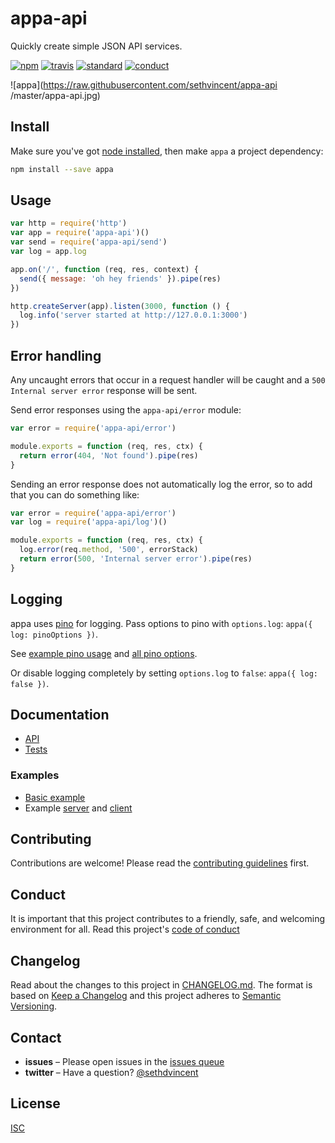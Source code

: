 # appa-api

Quickly create simple JSON API services.

[![npm][npm-image]][npm-url]
[![travis][travis-image]][travis-url]
[![standard][standard-image]][standard-url]
[![conduct][conduct]][conduct-url]

[npm-image]: https://img.shields.io/npm/v/appa-api.svg?style=flat-square
[npm-url]: https://www.npmjs.com/package/appa-api 
[travis-image]: https://img.shields.io/travis/sethvincent/appa-api.svg?style=flat-square
[travis-url]: https://travis-ci.org/sethvincent/appa-api
[standard-image]: https://img.shields.io/badge/code%20style-standard-brightgreen.svg?style=flat-square
[standard-url]: http://npm.im/standard
[conduct]: https://img.shields.io/badge/code%20of%20conduct-contributor%20covenant-green.svg?style=flat-square
[conduct-url]: CONDUCT.md

![appa](https://raw.githubusercontent.com/sethvincent/appa-api /master/appa-api.jpg)

## Install

Make sure you've got [node installed](http://nodejs.org), then make `appa` a project dependency:

```sh
npm install --save appa
```

## Usage

```js
var http = require('http')
var app = require('appa-api')()
var send = require('appa-api/send')
var log = app.log

app.on('/', function (req, res, context) {
  send({ message: 'oh hey friends' }).pipe(res)
})

http.createServer(app).listen(3000, function () {
  log.info('server started at http://127.0.0.1:3000')
})
```

## Error handling

Any uncaught errors that occur in a request handler will be caught and a `500 Internal server error` response will be sent.

Send error responses using the `appa-api/error` module:

```js
var error = require('appa-api/error')

module.exports = function (req, res, ctx) {
  return error(404, 'Not found').pipe(res)
}
```

Sending an error response does not automatically log the error, so to add that you can do something like:

```js
var error = require('appa-api/error')
var log = require('appa-api/log')()

module.exports = function (req, res, ctx) {
  log.error(req.method, '500', errorStack)
  return error(500, 'Internal server error').pipe(res)
}
```

## Logging

appa uses [pino](https://npmjs.com/pino) for logging. Pass options to pino with `options.log`: `appa({ log: pinoOptions })`.

See [example pino usage](https://github.com/pinojs/pino#usage) and [all pino options](https://github.com/pinojs/pino/blob/master/docs/API.md#pinooptions-stream).

Or disable logging completely by setting `options.log` to `false`: `appa({ log: false })`.

## Documentation
- [API](docs/api.md)
- [Tests](tests/)

### Examples
- [Basic example](examples/basic.js)
- Example [server](examples/server.js) and [client](examples/client.js)

## Contributing

Contributions are welcome! Please read the [contributing guidelines](CONTRIBUTING.md) first.

## Conduct

It is important that this project contributes to a friendly, safe, and welcoming environment for all. Read this project's [code of conduct](CONDUCT.md)

## Changelog

Read about the changes to this project in [CHANGELOG.md](CHANGELOG.md). The format is based on [Keep a Changelog](http://keepachangelog.com/) and this project adheres to [Semantic Versioning](http://semver.org/).

## Contact

- **issues** – Please open issues in the [issues queue](https://github.com/sethvincent/appa-api/issues)
- **twitter** – Have a question? [@sethdvincent](https://twitter.com/sethdvincent)

## License

[ISC](LICENSE.md)
